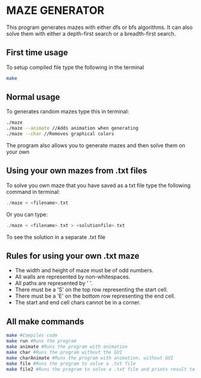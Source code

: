 # MAZE GENERATOR

This program generates mazes with either dfs or bfs algorithms. It can also solve them with either a depth-first search or a breadth-first search.

## First time usage

To setup compiled file type the following in the terminal

```bash
make
```

## Normal usage

To generates random mazes type this in terminal:

```bash
./maze
./maze --animate //Adds animation when generating
./maze --char //Removes graphical colors
```

The program also allows you to generate mazes and then solve them on your own

## Using your own mazes from .txt files

To solve you own maze that you have saved as a txt file type the following command in terminal:

```c++
./maze < <filename>.txt
```
Or you can type:

```c++
./maze < <filename>.txt > <solutionfile>.txt
```

To see the solution in a separate .txt file

## Rules for using your own .txt maze

* The width and height of maze must be of odd numbers.
* All walls are represented by non-whitespaces.
* All paths are represented by ' '.
* There must be a 'S' on the top row representing the start cell.
* There must be a 'E' on the bottom row representing the end cell.
* The start and end cell chars cannot be in a corner.

## All make commands

```bash
make #Compiles code
make run #Runs the program
make animate #Runs the program with animation
make char #Runs the program without the GUI
make charAnimate #Runs the program with animation, without GUI
make file #Runs the program to solve a .txt file
make file2 #Runs the program to solve a .txt file and prints result to another one
```
